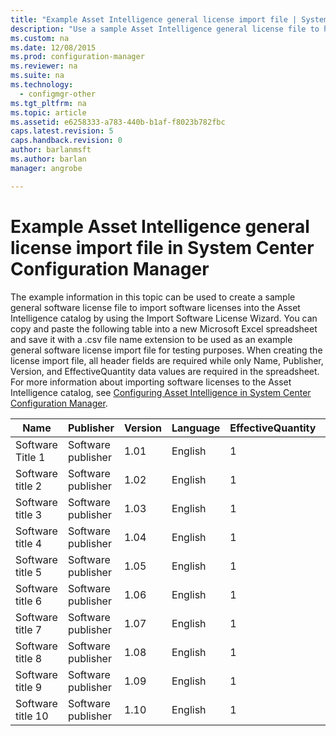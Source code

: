 ```yaml
---
title: "Example Asset Intelligence general license import file | System Center Configuration Manager"
description: "Use a sample Asset Intelligence general license file to help import software licenses in System Center Configuration Manager."
ms.custom: na
ms.date: 12/08/2015
ms.prod: configuration-manager
ms.reviewer: na
ms.suite: na
ms.technology:
  - configmgr-other
ms.tgt_pltfrm: na
ms.topic: article
ms.assetid: e6258333-a783-440b-b1af-f8023b782fbc
caps.latest.revision: 5
caps.handback.revision: 0
author: barlanmsftms.author: barlanmanager: angrobe

---
```

# Example Asset Intelligence general license import file in System Center Configuration Manager
The example information in this topic can be used to create a sample general software license file to import software licenses into the Asset Intelligence catalog by using the Import Software License Wizard. You can copy and paste the following table into a new Microsoft Excel spreadsheet and save it with a .csv file name extension to be used as an example general software license import file for testing purposes. When creating the license import file, all header fields are required while only Name, Publisher, Version, and EffectiveQuantity data values are required in the spreadsheet. For more information about importing software licenses to the Asset Intelligence catalog, see [Configuring Asset Intelligence in System Center Configuration Manager](../../../../core/clients/manage/asset-intelligence/configuring-asset-intelligence.md).  

|Name|Publisher|Version|Language|EffectiveQuantity|PONumber|ResellerName|DateOfPurchase|SupportPurchased|SupportExpirationDate|Comments|  
|----------|---------------|-------------|--------------|-----------------------|--------------|------------------|--------------------|----------------------|---------------------------|--------------|  
|Software Title 1|Software publisher|1.01|English|1|Purchase number|Reseller name|10/10/2010|0|10/10/2012|Comment|  
|Software title 2|Software publisher|1.02|English|1|Purchase number|Reseller name|10/10/2010|0|10/10/2012|Comment|  
|Software title 3|Software publisher|1.03|English|1|Purchase number|Reseller name|10/10/2010|0|10/10/2012|Comment|  
|Software title 4|Software publisher|1.04|English|1|Purchase number|Reseller name|10/10/2010|0|10/10/2012|Comment|  
|Software title 5|Software publisher|1.05|English|1|Purchase number|Reseller name|10/10/2010|0|10/10/2012|Comment|  
|Software title 6|Software publisher|1.06|English|1|Purchase number|Reseller name|10/10/2010|0|10/10/2012|Comment|  
|Software title 7|Software publisher|1.07|English|1|Purchase number|Reseller name|10/10/2010|0|10/10/2012|Comment|  
|Software title 8|Software publisher|1.08|English|1|Purchase number|Reseller name|10/10/2010|0|10/10/2012|Comment|  
|Software title 9|Software publisher|1.09|English|1|Purchase number|Reseller name|10/10/2010|0|10/10/2012|Comment|  
|Software title 10|Software publisher|1.10|English|1|Purchase number|Reseller name|10/10/2010|0|10/10/2012|Comment|  
